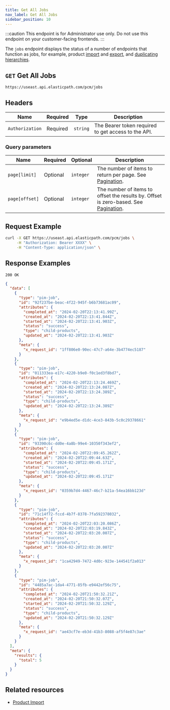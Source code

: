 ```yaml
---
title: Get All Jobs
nav_label: Get All Jobs
sidebar_position: 10
---
```


:::caution
This endpoint is for Administrator use only. Do not use this endpoint on your customer-facing frontends.
:::

The `jobs` endpoint displays the status of a number of endpoints that function as jobs, for example, product [import](/docs/pxm/products/importing-products/overview) and [export](/docs/pxm/products/exporting-products/export-products), and [duplicating hierarchies](/docs/pxm/hierarchies/hierarchies-api/duplicate-a-hierarchy).

## `GET` Get All Jobs

```http
https://useast.api.elasticpath.com/pcm/jobs
```

## Headers

| Name | Required | Type | Description |
| --- | --- | --- | --- |
| `Authorization` | Required | `string` | The Bearer token required to get access to the API. |

### Query parameters

| Name | Required | Optional | Description |
| --- | --- | --- | --- |
| `page[limit]` | Optional | `integer` | The number of items to return per page. See [Pagination](/docs/commerce-cloud/api-overview/pagination). |
| `page[offset]` | Optional | `integer` | The number of items to offset the results by. Offset is zero-based. See [Pagination](/docs/commerce-cloud/api-overview/pagination). |


## Request Example

```bash
curl -X GET https://useast.api.elasticpath.com/pcm/jobs \
     -H "Authorization: Bearer XXXX" \
     -H "Content-Type: application/json" \
```

## Response Examples

`200 OK`

```json
{
  "data": [
    {
      "type": "pim-job",
      "id": "92f237be-beac-4f22-945f-b6b73681ac09",
      "attributes": {
        "completed_at": "2024-02-20T22:13:41.99Z",
        "created_at": "2024-02-20T22:13:41.844Z",
        "started_at": "2024-02-20T22:13:41.903Z",
        "status": "success",
        "type": "child-products",
        "updated_at": "2024-02-20T22:13:41.903Z"
      },
      "meta": {
        "x_request_id": "1ff806e0-90ec-47c7-a64e-3b4774ec5187"
      }
    },
    {
      "type": "pim-job",
      "id": "011333ea-e17c-4220-b9e0-f0c1ed3f8bd7",
      "attributes": {
        "completed_at": "2024-02-20T22:13:24.469Z",
        "created_at": "2024-02-20T22:13:24.087Z",
        "started_at": "2024-02-20T22:13:24.389Z",
        "status": "success",
        "type": "child-products",
        "updated_at": "2024-02-20T22:13:24.389Z"
      },
      "meta": {
        "x_request_id": "e9b4ed5e-d1dc-4ce3-843b-5c0c29378661"
      }
    },
    {
      "type": "pim-job",
      "id": "93390c6c-dd0e-4a8b-99e4-10350f343ef2",
      "attributes": {
        "completed_at": "2024-02-20T22:09:45.262Z",
        "created_at": "2024-02-20T22:09:44.63Z",
        "started_at": "2024-02-20T22:09:45.171Z",
        "status": "success",
        "type": "child-products",
        "updated_at": "2024-02-20T22:09:45.171Z"
      },
      "meta": {
        "x_request_id": "0359b7d4-4467-46c7-b21a-54ea16bb123d"
      }
    },
    {
      "type": "pim-job",
      "id": "71c14f72-fccd-4b7f-8378-7fa592378032",
      "attributes": {
        "completed_at": "2024-02-20T22:03:20.086Z",
        "created_at": "2024-02-20T22:03:19.843Z",
        "started_at": "2024-02-20T22:03:20.007Z",
        "status": "success",
        "type": "child-products",
        "updated_at": "2024-02-20T22:03:20.007Z"
      },
      "meta": {
        "x_request_id": "1ca42949-7472-4d0c-923e-144541f2a013"
      }
    },
    {
      "type": "pim-job",
      "id": "4485a7ac-1da4-4771-85fb-e9442ef56c75",
      "attributes": {
        "completed_at": "2024-02-20T21:50:32.21Z",
        "created_at": "2024-02-20T21:50:32.07Z",
        "started_at": "2024-02-20T21:50:32.129Z",
        "status": "success",
        "type": "child-products",
        "updated_at": "2024-02-20T21:50:32.129Z"
      },
      "meta": {
        "x_request_id": "ae43cf7e-eb3d-41b3-8088-af5f4e87c3ae"
      }
    }
  ],
  "meta": {
    "results": {
      "total": 5
    }
  }
}
```


## Related resources

- [Product Import](/docs/pxm/products/importing-products/overview)
